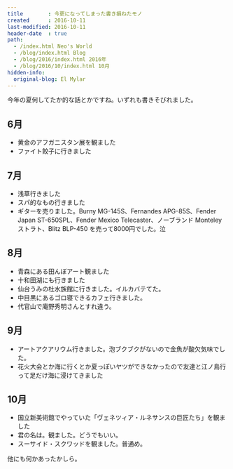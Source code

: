 ```yaml
---
title        : 今更になってしまった書き損ねたモノ
created      : 2016-10-11
last-modified: 2016-10-11
header-date  : true
path:
  - /index.html Neo's World
  - /blog/index.html Blog
  - /blog/2016/index.html 2016年
  - /blog/2016/10/index.html 10月
hidden-info:
  original-blog: El Mylar
---
```


今年の夏何してたか的な話とかですね。いずれも書きそびれました。

## 6月

- 黄金のアフガニスタン展を観ました
- ファイト餃子に行きました

## 7月

- 浅草行きました
- スパ的なもの行きました
- ギターを売りました。Burny MG-145S、Fernandes APG-85S、Fender Japan ST-650SPL、Fender Mexico Telecaster、ノーブランド Monteley ストラト、Blitz BLP-450 を売って8000円でした。泣

## 8月

- 青森にある田んぼアート観ました
- 十和田湖にも行きました
- 仙台うみの杜水族館に行きました。イルカバテてた。
- 中目黒にあるゴロ寝できるカフェ行きました。
- 代官山で庵野秀明さんとすれ違う。

## 9月

- アートアクアリウム行きました。泡ブクブクがないので金魚が酸欠気味でした。
- 花火大会とか海に行くとか夏っぽいヤツができなかったので友達と江ノ島行って足だけ海に浸けてきました

## 10月

- 国立新美術館でやっていた「ヴェネツィア・ルネサンスの巨匠たち」を観ました
- 君の名は。観ました。どうでもいい。
- スーサイド・スクワッドを観ました。普通め。

他にも何かあったかしら。
